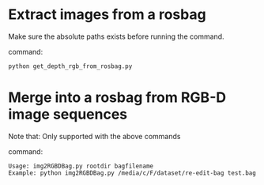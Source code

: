 # Extract images from a rosbag

Make sure the absolute paths exists before running the command.

command:

```shell
python get_depth_rgb_from_rosbag.py
```

# Merge into a rosbag from RGB-D image sequences

Note that: Only supported with the above commands

command:

```shell
Usage: img2RGBDBag.py rootdir bagfilename
Example: python img2RGBDBag.py /media/c/F/dataset/re-edit-bag test.bag
```
